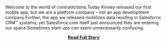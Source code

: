 <p>Welcome to the world of contradictions.Today Kinvey released our first mobile app, but we are a platform company – not an app development company.Further, the app we released mobilizes data residing in Salesforce CRM™ systems, yet Salesforce.com itself just announced they are entering our space.Sometimes start-ups can seem unnecessarily confusing.</p>
<center><p><a href="http://kinveyposts.wordpress.com/2013/04/15/kinveys-mobile-app-for-salesforce-crm-same-data-different-experience/" style='padding:25px; font-sze:18px; font-weight: bold;'>Read Full Story</a></p></center>
